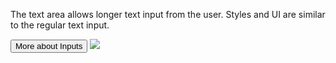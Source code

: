 <Row >
    <Column cols={8}>
    <p>The text area allows longer text input from the user. Styles and UI are similar to the regular text input.</p>
    <Link to="../atoms/TextInput/design">
        <Button
            size="small"
            variant="tertiary"
            noPaddingFocus="tertiary">
            More about Inputs
        </Button>
    </Link>
    </Column> 
</Row>

<Row >
    <Column cols={6} className="pt-4">
        <img src="../_img/text-area--1.png" />
    </Column>
</Row>